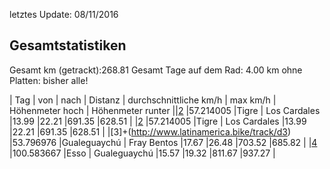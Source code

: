 letztes Update: 08/11/2016

## Gesamtstatistiken
Gesamt km (getrackt):268.81
Gesamt Tage auf dem Rad: 4.00
km ohne Platten: bisher alle!  

| Tag | von | nach | Distanz | durchschnittliche km/h | max km/h | Höhenmeter hoch | Höhenmeter runter ||[2](http://www.latinamerica.bike/track/d2) |57.214005 |Tigre | Los Cardales |13.99 |22.21 |691.35 |628.51 |
|[2](http://www.latinamerica.bike/track/d2) |57.214005 |Tigre | Los Cardales |13.99 |22.21 |691.35 |628.51 |
|[3]+(http://www.latinamerica.bike/track/d3) |53.796976 |Gualeguaychú | Fray Bentos |17.67 |26.48 |703.52 |685.82 |
|[4](http://www.latinamerica.bike/track/d4) |100.583667 |Esso | Gualeguaychú |15.57 |19.32 |811.67 |937.27 |

